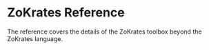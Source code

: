 # ZoKrates Reference

The reference covers the details of the ZoKrates toolbox beyond the ZoKrates language.